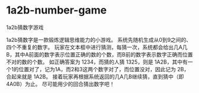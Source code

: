 # 1a2b-number-game
1a2b猜数字游戏

1a2b猜数字是一款锻炼逻辑思维能力的小游戏。
系统先随机生成从0到9之间的、四个不重复的数字。
玩家在文本框中进行猜测，每猜一次，系统都会给出几A几B，其中A前面的数字表示位置正确的数的个数，而B前的数字表示数字正确而位置不对的数的个数。
如正确答案为 1234，而猜的人猜 1325，则是 1A2B，其中有一个1的位置对了，记为1A，而2和3这两个数字对了，而位置没对，因此记为 2B，合起来就是 1A2B。
接着玩家再根据系统返回的几A几B继续猜，直到猜中（即 4A0B）为止。
尽可能用少的回合猜出数字吧！
